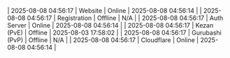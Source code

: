 | 2025-08-08 04:56:17 | Website | Online | 2025-08-08 04:56:14 |
| 2025-08-08 04:56:17 | Registration | Offline | N/A |
| 2025-08-08 04:56:17 | Auth Server | Online | 2025-08-08 04:56:14 |
| 2025-08-08 04:56:17 | Kezan (PvE) | Offline | 2025-08-03 17:58:02 |
| 2025-08-08 04:56:17 | Gurubashi (PvP) | Offline | N/A |
| 2025-08-08 04:56:17 | Cloudflare | Online | 2025-08-08 04:56:14 |
